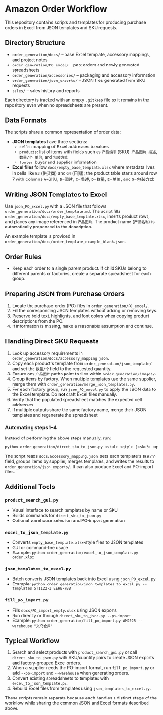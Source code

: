 # Amazon Order Workflow

This repository contains scripts and templates for producing purchase orders in
Excel from JSON templates and SKU requests.

## Directory Structure

- `order_generation/docs/` – base Excel template, accessory mappings, and
  project notes
- `order_generation/PO_excel/` – past orders and newly generated spreadsheets
- `order_generation/accessories/` – packaging and accessory information
- `order_generation/json_exports/` – JSON files generated from SKU requests
- `sales/` – sales history and reports

Each directory is tracked with an empty `.gitkeep` file so it remains in the
repository even when no spreadsheets are present.


## Data Formats

The scripts share a common representation of order data:

- **JSON templates** have three sections:
  - `cells`: mapping of Excel addresses to values
  - `products`: list of items with fields such as `产品编号` (SKU),
    `产品图片`, `描述`, `数量/个`, `单价`, and `包装方式`
  - `footer`: buyer and supplier information
- **Excel files** follow `docs/empty_base_template.xlsx` where metadata lives in
  cells like `B3` (供货商) and `G4` (日期); the product table starts around row 7
  with columns `A`=SKU, `B`=图片, `C`=描述, `D`=数量, `E`=单价, and
  `G`=包装方式

## Writing JSON Templates to Excel

Use `json_PO_excel.py` with a JSON file that follows
`order_generation/docs/order_template.md`. The script fills
`order_generation/docs/empty_base_template.xlsx`, inserts product rows, and
places any image referenced in `产品图片`. The product name (`产品名称`) is
automatically prepended to the description.

An example template is provided in
`order_generation/docs/order_template_example_blank.json`.

## Order Rules

- Keep each order to a single parent product. If child SKUs belong to different
  parents or factories, create a separate spreadsheet for each group.

## Preparing JSON from Purchase Orders

1. Locate the purchase‑order (PO) files in `order_generation/PO_excel/`.
2. Fill the corresponding JSON templates without adding or removing keys.
3. Preserve bold text, highlights, and font colors when copying product
   descriptions from the PO.
4. If information is missing, make a reasonable assumption and continue.

## Handling Direct SKU Requests

1. Look up accessory requirements in
   `order_generation/docs/accessory_mapping.json`.
2. Copy each product's template from `order_generation/json_template/` and set
   the `数量/个` field to the requested quantity.
3. Ensure any `产品图片` paths point to files within
   `order_generation/images/`.
4. Group items by factory. When multiple templates use the same supplier, merge
   them with `order_generation/merge_json_templates.py`.
5. For each factory group, run `json_PO_excel.py` to apply the JSON data to the
   Excel template. Do **not** craft Excel files manually.
6. Verify that the populated spreadsheet matches the expected cell addresses.
7. If multiple outputs share the same factory name, merge their JSON templates
   and regenerate the spreadsheet.

### Automating steps 1–4

Instead of performing the above steps manually, run:

```bash
python order_generation/direct_sku_to_json.py <sku1> <qty1> [<sku2> <qty2> ...]
```

The script reads `docs/accessory_mapping.json`, sets each template's `数量/个`
field, groups items by supplier, merges templates, and writes the results to
`order_generation/json_exports/`. It can also produce Excel and PO‑import files.

## Additional Tools

### `product_search_gui.py`
- Visual interface to search templates by name or SKU
- Builds commands for `direct_sku_to_json.py`
- Optional warehouse selection and PO‑import generation

### `excel_to_json_template.py`
- Converts `empty_base_template.xlsx`‑style files to JSON templates
- GUI or command‑line usage
- Example: `python order_generation/excel_to_json_template.py order.xlsx`

### `json_templates_to_excel.py`
- Batch converts JSON templates back into Excel using `json_PO_excel.py`
- Example: `python order_generation/json_templates_to_excel.py --templates ST1122-1 EEHB-NBB`

### `fill_po_import.py`
- Fills `docs/PO_import_empty.xlsx` using JSON exports
- Run directly or through `direct_sku_to_json.py --po-import`
- Example: `python order_generation/fill_po_import.py AM2025 --warehouse "义乌仓库"`

## Typical Workflow

1. Search and select products with `product_search_gui.py` or call
   `direct_sku_to_json.py` with SKU/quantity pairs to create JSON exports and
   factory‑grouped Excel orders.
2. When a supplier needs the PO‑import format, run `fill_po_import.py` or add
   `--po-import` and `--warehouse` when generating orders.
3. Convert existing spreadsheets to templates with `excel_to_json_template.py`.
4. Rebuild Excel files from templates using `json_templates_to_excel.py`.

These scripts remain separate because each handles a distinct stage of the
workflow while sharing the common JSON and Excel formats described above.


